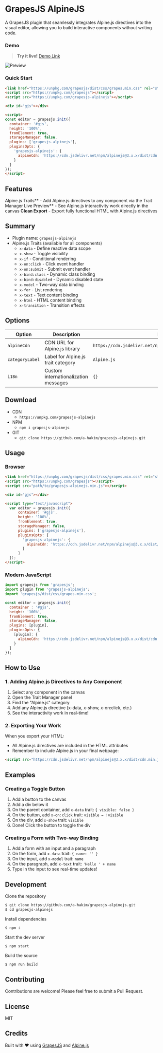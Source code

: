 # GrapesJS AlpineJS

A GrapesJS plugin that seamlessly integrates Alpine.js directives into the visual editor, allowing you to build interactive components without writing code.

### Demo

> **Try it live!** [Demo Link](##)

![Preview](https://raw.githubusercontent.com/a-hakim/grapesjs-alpinejs/main/preview.png)

### Quick Start

```html
<link href="https://unpkg.com/grapesjs/dist/css/grapes.min.css" rel="stylesheet">
<script src="https://unpkg.com/grapesjs"></script>
<script src="https://unpkg.com/grapesjs-alpinejs"></script>

<div id="gjs"></div>

<script>
const editor = grapesjs.init({
  container: '#gjs',
  height: '100%',
  fromElement: true,
  storageManager: false,
  plugins: ['grapesjs-alpinejs'],
  pluginsOpts: {
    'grapesjs-alpinejs': {
      alpineCdn: 'https://cdn.jsdelivr.net/npm/alpinejs@3.x.x/dist/cdn.min.js'
    }
  }
});
</script>
```

## Features

Alpine.js Traits** - Add Alpine.js directives to any component via the Trait Manager
Live Preview** - See Alpine.js interactivity work directly in the canvas
**Clean Export** - Export fully functional HTML with Alpine.js directives

## Summary

* Plugin name: `grapesjs-alpinejs`
* Alpine.js Traits (available for all components)
  * `x-data` - Define reactive data scope
  * `x-show` - Toggle visibility
  * `x-if` - Conditional rendering
  * `x-on:click` - Click event handler
  * `x-on:submit` - Submit event handler
  * `x-bind:class` - Dynamic class binding
  * `x-bind:disabled` - Dynamic disabled state
  * `x-model` - Two-way data binding
  * `x-for` - List rendering
  * `x-text` - Text content binding
  * `x-html` - HTML content binding
  * `x-transition` - Transition effects

## Options


| Option          | Description                          | Default                                                       |
| ----------------- | -------------------------------------- | --------------------------------------------------------------- |
| `alpineCdn`     | CDN URL for Alpine.js library        | `https://cdn.jsdelivr.net/npm/alpinejs@3.x.x/dist/cdn.min.js` |
| `categoryLabel` | Label for Alpine.js trait category   | `Alpine.js`                                                   |
| `i18n`          | Custom internationalization messages | `{}`                                                          |

## Download

* CDN
  * `https://unpkg.com/grapesjs-alpinejs`
* NPM
  * `npm i grapesjs-alpinejs`
* GIT
  * `git clone https://github.com/a-hakim/grapesjs-alpinejs.git`

## Usage

### Browser

```html
<link href="https://unpkg.com/grapesjs/dist/css/grapes.min.css" rel="stylesheet"/>
<script src="https://unpkg.com/grapesjs"></script>
<script src="path/to/grapesjs-alpinejs.min.js"></script>

<div id="gjs"></div>

<script type="text/javascript">
  var editor = grapesjs.init({
      container: '#gjs',
      height: '100%',
      fromElement: true,
      storageManager: false,
      plugins: ['grapesjs-alpinejs'],
      pluginsOpts: {
        'grapesjs-alpinejs': {
          alpineCdn: 'https://cdn.jsdelivr.net/npm/alpinejs@3.x.x/dist/cdn.min.js'
        }
      }
  });
</script>
```

### Modern JavaScript

```js
import grapesjs from 'grapesjs';
import plugin from 'grapesjs-alpinejs';
import 'grapesjs/dist/css/grapes.min.css';

const editor = grapesjs.init({
  container : '#gjs',
  height: '100%',
  fromElement: true,
  storageManager: false,
  plugins: [plugin],
  pluginsOpts: {
    [plugin]: {
      alpineCdn: 'https://cdn.jsdelivr.net/npm/alpinejs@3.x.x/dist/cdn.min.js'
    }
  }
});
```

## How to Use


### 1. Adding Alpine.js Directives to Any Component

1. Select any component in the canvas
2. Open the Trait Manager panel
3. Find the "Alpine.js" category
4. Add any Alpine.js directive (x-data, x-show, x-on:click, etc.)
5. See the interactivity work in real-time!

### 2. Exporting Your Work

When you export your HTML:

- All Alpine.js directives are included in the HTML attributes
- Remember to include Alpine.js in your final webpage:

```html
<script src="https://cdn.jsdelivr.net/npm/alpinejs@3.x.x/dist/cdn.min.js" defer></script>
```

## Examples

### Creating a Toggle Button

1. Add a button to the canvas
2. Add a div below it
3. On the parent container, add `x-data` trait: `{ visible: false }`
4. On the button, add `x-on:click` trait: `visible = !visible`
5. On the div, add `x-show` trait: `visible`
6. Done! Click the button to toggle the div

### Creating a Form with Two-way Binding

1. Add a form with an input and a paragraph
2. On the form, add `x-data` trait: `{ name: '' }`
3. On the input, add `x-model` trait: `name`
4. On the paragraph, add `x-text` trait: `'Hello ' + name`
5. Type in the input to see real-time updates!

## Development

Clone the repository

```sh
$ git clone https://github.com/a-hakim/grapesjs-alpinejs.git
$ cd grapesjs-alpinejs
```

Install dependencies

```sh
$ npm i
```

Start the dev server

```sh
$ npm start
```

Build the source

```sh
$ npm run build
```

## Contributing

Contributions are welcome! Please feel free to submit a Pull Request.

## License

MIT

## Credits

Built with ❤️ using [GrapesJS](https://grapesjs.com/) and [Alpine.js](https://alpinejs.dev/)

